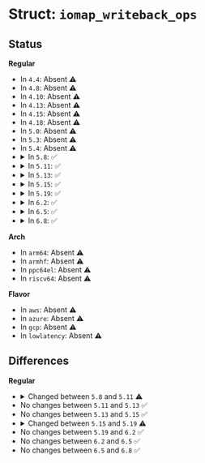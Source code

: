 # Struct: <code>iomap_writeback_ops</code>

## Status
<b>Regular</b>
<ul>
<li>
In <code>4.4</code>: Absent ⚠️
</li>
<li>
In <code>4.8</code>: Absent ⚠️
</li>
<li>
In <code>4.10</code>: Absent ⚠️
</li>
<li>
In <code>4.13</code>: Absent ⚠️
</li>
<li>
In <code>4.15</code>: Absent ⚠️
</li>
<li>
In <code>4.18</code>: Absent ⚠️
</li>
<li>
In <code>5.0</code>: Absent ⚠️
</li>
<li>
In <code>5.3</code>: Absent ⚠️
</li>
<li>
In <code>5.4</code>: Absent ⚠️
</li>
<li>
<details>
<summary>In <code>5.8</code>: ✅</summary>

```c
struct iomap_writeback_ops {
    int (*map_blocks)(struct iomap_writepage_ctx *, struct inode *, loff_t);
    int (*prepare_ioend)(struct iomap_ioend *, int);
    void (*discard_page)(struct page *);
};
```
</details>
</li>
<li>
<details>
<summary>In <code>5.11</code>: ✅</summary>

```c
struct iomap_writeback_ops {
    int (*map_blocks)(struct iomap_writepage_ctx *, struct inode *, loff_t);
    int (*prepare_ioend)(struct iomap_ioend *, int);
    void (*discard_page)(struct page *, loff_t);
};
```
</details>
</li>
<li>
<details>
<summary>In <code>5.13</code>: ✅</summary>

```c
struct iomap_writeback_ops {
    int (*map_blocks)(struct iomap_writepage_ctx *, struct inode *, loff_t);
    int (*prepare_ioend)(struct iomap_ioend *, int);
    void (*discard_page)(struct page *, loff_t);
};
```
</details>
</li>
<li>
<details>
<summary>In <code>5.15</code>: ✅</summary>

```c
struct iomap_writeback_ops {
    int (*map_blocks)(struct iomap_writepage_ctx *, struct inode *, loff_t);
    int (*prepare_ioend)(struct iomap_ioend *, int);
    void (*discard_page)(struct page *, loff_t);
};
```
</details>
</li>
<li>
<details>
<summary>In <code>5.19</code>: ✅</summary>

```c
struct iomap_writeback_ops {
    int (*map_blocks)(struct iomap_writepage_ctx *, struct inode *, loff_t);
    int (*prepare_ioend)(struct iomap_ioend *, int);
    void (*discard_folio)(struct folio *, loff_t);
};
```
</details>
</li>
<li>
<details>
<summary>In <code>6.2</code>: ✅</summary>

```c
struct iomap_writeback_ops {
    int (*map_blocks)(struct iomap_writepage_ctx *, struct inode *, loff_t);
    int (*prepare_ioend)(struct iomap_ioend *, int);
    void (*discard_folio)(struct folio *, loff_t);
};
```
</details>
</li>
<li>
<details>
<summary>In <code>6.5</code>: ✅</summary>

```c
struct iomap_writeback_ops {
    int (*map_blocks)(struct iomap_writepage_ctx *, struct inode *, loff_t);
    int (*prepare_ioend)(struct iomap_ioend *, int);
    void (*discard_folio)(struct folio *, loff_t);
};
```
</details>
</li>
<li>
<details>
<summary>In <code>6.8</code>: ✅</summary>

```c
struct iomap_writeback_ops {
    int (*map_blocks)(struct iomap_writepage_ctx *, struct inode *, loff_t);
    int (*prepare_ioend)(struct iomap_ioend *, int);
    void (*discard_folio)(struct folio *, loff_t);
};
```
</details>
</li>
</ul>
<b>Arch</b>
<ul>
<li>
In <code>arm64</code>: Absent ⚠️
</li>
<li>
In <code>armhf</code>: Absent ⚠️
</li>
<li>
In <code>ppc64el</code>: Absent ⚠️
</li>
<li>
In <code>riscv64</code>: Absent ⚠️
</li>
</ul>
<b>Flavor</b>
<ul>
<li>
In <code>aws</code>: Absent ⚠️
</li>
<li>
In <code>azure</code>: Absent ⚠️
</li>
<li>
In <code>gcp</code>: Absent ⚠️
</li>
<li>
In <code>lowlatency</code>: Absent ⚠️
</li>
</ul>

## Differences
<b>Regular</b>
<ul>
<li>
<details>
<summary>Changed between <code>5.8</code> and <code>5.11</code> ⚠️</summary>
<ul>
<li>
<b>Field type changed. </b>
<code>void (*discard_page)(struct page *)</code> ➡️ <code>void (*discard_page)(struct page *, loff_t)</code>
</li>
</ul>
</details>
</li>
<li>
No changes between <code>5.11</code> and <code>5.13</code> ✅
</li>
<li>
No changes between <code>5.13</code> and <code>5.15</code> ✅
</li>
<li>
<details>
<summary>Changed between <code>5.15</code> and <code>5.19</code> ⚠️</summary>
<ul>
<li>
<b>Field added. </b>
<code>void (*discard_folio)(struct folio *, loff_t)</code>
</li>
<li>
<b>Field removed. </b>
<code>void (*discard_page)(struct page *, loff_t)</code>
</li>
</ul>
</details>
</li>
<li>
No changes between <code>5.19</code> and <code>6.2</code> ✅
</li>
<li>
No changes between <code>6.2</code> and <code>6.5</code> ✅
</li>
<li>
No changes between <code>6.5</code> and <code>6.8</code> ✅
</li>
</ul>
